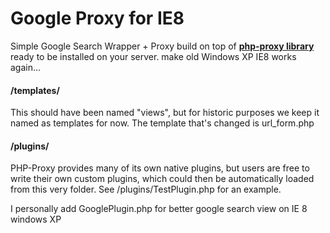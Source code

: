 # Google Proxy for IE8

Simple Google Search Wrapper + Proxy build on top of [**php-proxy library**](https://github.com/Athlon1600/php-proxy) ready to be installed on your server. make old Windows XP IE8 works again... 

#### /templates/

This should have been named "views", but for historic purposes we keep it named as templates for now. The template that's changed is url_form.php

#### /plugins/

PHP-Proxy provides many of its own native plugins, but users are free to write their own custom plugins, which could then be automatically loaded from this very folder. See /plugins/TestPlugin.php for an example.

I personally add GooglePlugin.php for better google search view on IE 8 windows XP